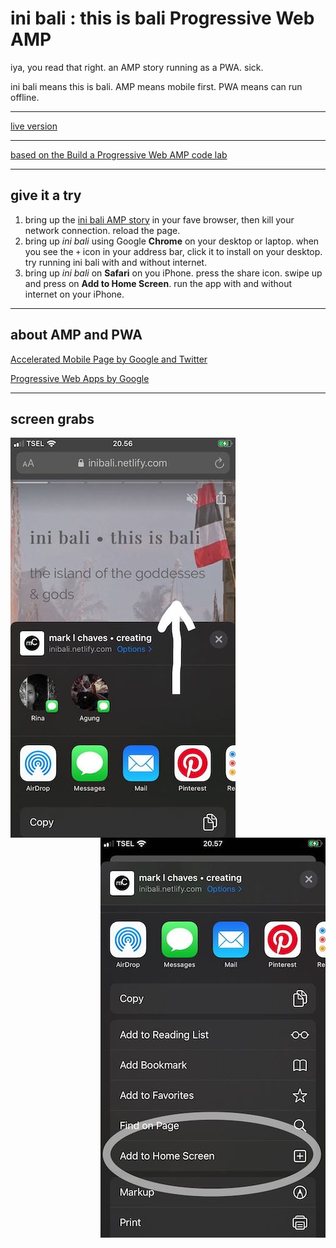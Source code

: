 # ini bali : this is bali Progressive Web AMP

iya, you read that right. an AMP story running as a PWA. sick.

ini bali means this is bali. AMP means mobile first. PWA means can run offline.

---

[live version](https://inibali.netlify.com/)

---

[based on the Build a Progressive Web AMP code lab](https://codelabs.developers.google.com/codelabs/amp-pwa-workbox/#0)

---

## give it a try

1. bring up the [ini bali AMP story](https://inibali.netlify.com/)
 in your fave browser, then kill your network connection. reload the page.
2. bring up _ini bali_ using Google **Chrome** on your desktop or laptop. when you see the `+` icon in your address bar, click it to install on your desktop. try running ini bali with and without internet.
3. bring up _ini bali_ on **Safari** on you iPhone. press the share icon. swipe up and press on **Add to Home Screen**. run the app with and without internet on your iPhone.

---

## about AMP and PWA

[Accelerated Mobile Page by Google and Twitter](https://amp.dev/)

[Progressive Web Apps by Google](https://developers.google.com/web/progressive-web-apps)

---

## screen grabs

<img alt="ini bali iphone add to home page 1" title="ini bali iphone add to home page 1" src="screen-grabs/inibali-safari-ios-1.jpg" align="left"><img alt="ini bali iphone add to home page 2" title="ini bali iphone add to home page 2" src="screen-grabs/inibali-safari-ios-2.jpg" align="right">
